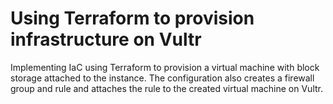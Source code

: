 # Using Terraform to provision infrastructure on Vultr
Implementing IaC using Terraform to provision a virtual machine with block storage attached to the instance. The configuration also creates a firewall group and rule and attaches the rule to the created virtual machine on Vultr.

